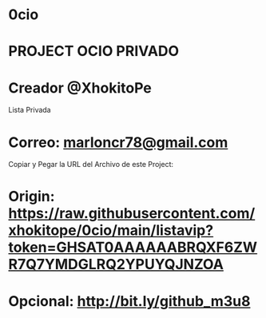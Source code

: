 # 0cio

# PROJECT OCIO PRIVADO

# Creador @XhokitoPe

Lista Privada

# Correo: marloncr78@gmail.com

Copiar y Pegar la URL del Archivo de este Project:

# Origin: https://raw.githubusercontent.com/xhokitope/0cio/main/listavip?token=GHSAT0AAAAAABRQXF6ZWR7Q7YMDGLRQ2YPUYQJNZOA

# Opcional: http://bit.ly/github_m3u8


